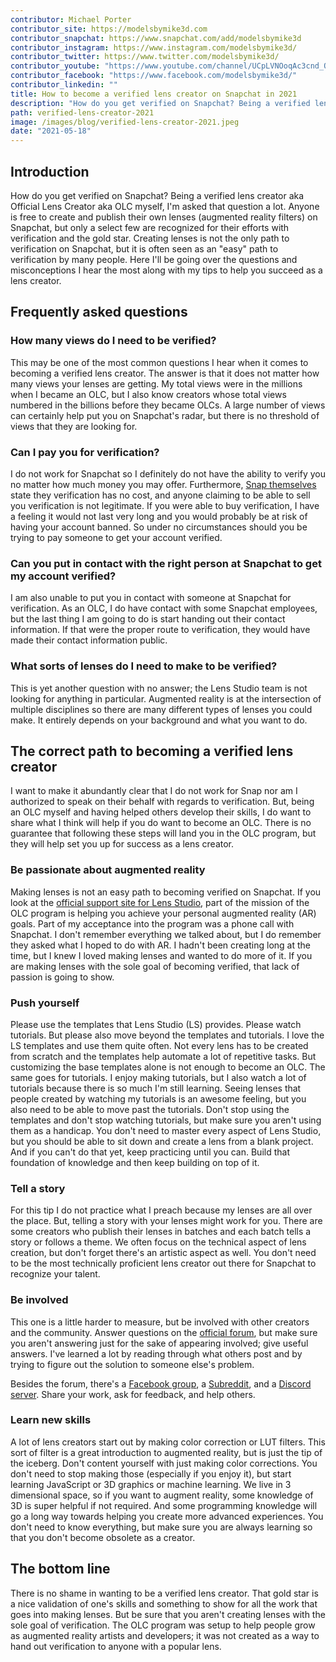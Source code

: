 ```yaml
---
contributor: Michael Porter
contributor_site: https://modelsbymike3d.com
contributor_snapchat: https://www.snapchat.com/add/modelsbymike3d
contributor_instagram: https://www.instagram.com/modelsbymike3d/
contributor_twitter: https://www.twitter.com/modelsbymike3d/
contributor_youtube: "https://www.youtube.com/channel/UCpLVNOoqAc3cnd_QgSxoAvg"
contributor_facebook: "https://www.facebook.com/modelsbymike3d/"
contributor_linkedin: ""
title: How to become a verified lens creator on Snapchat in 2021
description: "How do you get verified on Snapchat? Being a verified lens creator aka Official Lens Creator aka OLC myself, I'm asked that question a lot. Anyone is free to create and publish their own lenses (augmented reality filters) on Snapchat, but only a select few are recognized for their efforts with verification and the gold star."
path: verified-lens-creator-2021
image: /images/blog/verified-lens-creator-2021.jpeg
date: "2021-05-18"
---
```


## Introduction

How do you get verified on Snapchat? Being a verified lens creator aka Official Lens Creator aka OLC myself, I'm asked that question a lot. Anyone is free to create and publish their own lenses (augmented reality filters) on Snapchat, but only a select few are recognized for their efforts with verification and the gold star. Creating lenses is not the only path to verification on Snapchat, but it is often seen as an "easy" path to verification by many people. Here I'll be going over the questions and misconceptions I hear the most along with my tips to help you succeed as a lens creator.

## Frequently asked questions

### How many views do I need to be verified?

This may be one of the most common questions I hear when it comes to becoming a verified lens creator. The answer is that it does not matter how many views your lenses are getting. My total views were in the millions when I became an OLC, but I also know creators whose total views numbered in the billions before they became OLCs. A large number of views can certainly help put you on Snapchat's radar, but there is no threshold of views that they are looking for.

### Can I pay you for verification?

I do not work for Snapchat so I definitely do not have the ability to verify you no matter how much money you may offer. Furthermore, [Snap themselves](https://support.snapchat.com/en-US/article/about-creator-accounts) state they verification has no cost, and anyone claiming to be able to sell you verification is not legitimate. If you were able to buy verification, I have a feeling it would not last very long and you would probably be at risk of having your account banned. So under no circumstances should you be trying to pay someone to get your account verified.

### Can you put in contact with the right person at Snapchat to get my account verified?

I am also unable to put you in contact with someone at Snapchat for verification. As an OLC, I do have contact with some Snapchat employees, but the last thing I am going to do is start handing out their contact information. If that were the proper route to verification, they would have made their contact information public.

### What sorts of lenses do I need to make to be verified?

This is yet another question with no answer; the Lens Studio team is not looking for anything in particular. Augmented reality is at the intersection of multiple disciplines so there are many different types of lenses you could make. It entirely depends on your background and what you want to do.

## The correct path to becoming a verified lens creator

I want to make it abundantly clear that I do not work for Snap nor am I authorized to speak on their behalf with regards to verification. But, being an OLC myself and having helped others develop their skills, I do want to share what I think will help if you do want to become an OLC. There is no guarantee that following these steps will land you in the OLC program, but they will help set you up for success as a lens creator.

### Be passionate about augmented reality

Making lenses is not an easy path to becoming verified on Snapchat. If you look at the [official support site for Lens Studio](https://support.lensstudio.snapchat.com/hc/en-us/articles/360031427051-How-do-I-become-an-Official-Lens-Creator-), part of the mission of the OLC program is helping you achieve your personal augmented reality (AR) goals. Part of my acceptance into the program was a phone call with Snapchat. I don't remember everything we talked about, but I do remember they asked what I hoped to do with AR. I hadn't been creating long at the time, but I knew I loved making lenses and wanted to do more of it. If you are making lenses with the sole goal of becoming verified, that lack of passion is going to show.

### Push yourself

Please use the templates that Lens Studio (LS) provides. Please watch tutorials. But please also move beyond the templates and tutorials. I love the LS templates and use them quite often. Not every lens has to be created from scratch and the templates help automate a lot of repetitive tasks. But customizing the base templates alone is not enough to become an OLC. The same goes for tutorials. I enjoy making tutorials, but I also watch a lot of tutorials because there is so much I'm still learning. Seeing lenses that people created by watching my tutorials is an awesome feeling, but you also need to be able to move past the tutorials. Don't stop using the templates and don't stop watching tutorials, but make sure you aren't using them as a handicap. You don't need to master every aspect of Lens Studio, but you should be able to sit down and create a lens from a blank project. And if you can't do that yet, keep practicing until you can. Build that foundation of knowledge and then keep building on top of it.

### Tell a story

For this tip I do not practice what I preach because my lenses are all over the place. But, telling a story with your lenses might work for you. There are some creators who publish their lenses in batches and each batch tells a story or follows a theme. We often focus on the technical aspect of lens creation, but don't forget there's an artistic aspect as well. You don't need to be the most technically proficient lens creator out there for Snapchat to recognize your talent.

### Be involved

This one is a little harder to measure, but be involved with other creators and the community. Answer questions on the [official forum](https://support.lensstudio.snapchat.com/hc/en-us/community/topics), but make sure you aren't answering just for the sake of appearing involved; give useful answers. I've learned a lot by reading through what others post and by trying to figure out the solution to someone else's problem.

Besides the forum, there's a [Facebook group](https://www.facebook.com/groups/1765926403713763/), a [Subreddit](https://www.reddit.com/r/SnapLenses/), and a [Discord server](https://discord.com/invite/snapchat). Share your work, ask for feedback, and help others.

### Learn new skills

A lot of lens creators start out by making color correction or LUT filters. This sort of filter is a great introduction to augmented reality, but is just the tip of the iceberg. Don't content yourself with just making color corrections. You don't need to stop making those (especially if you enjoy it), but start learning JavaScript or 3D graphics or machine learning. We live in 3 dimensional space, so if you want to augment reality, some knowledge of 3D is super helpful if not required. And some programming knowledge will go a long way towards helping you create more advanced experiences. You don't need to know everything, but make sure you are always learning so that you don't become obsolete as a creator.

## The bottom line

There is no shame in wanting to be a verified lens creator. That gold star is a nice validation of one's skills and something to show for all the work that goes into making lenses. But be sure that you aren't creating lenses with the sole goal of verification. The OLC program was setup to help people grow as augmented reality artists and developers; it was not created as a way to hand out verification to anyone with a popular lens.
